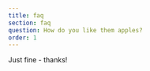 ```yaml
---
title: faq
section: faq
question: How do you like them apples?
order: 1
---
```


Just fine  - thanks!